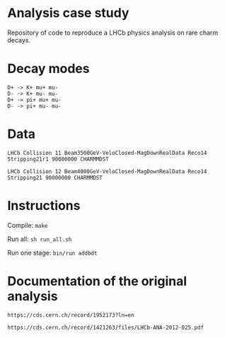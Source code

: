 # Analysis case study

Repository of code to reproduce a LHCb physics analysis on rare charm decays. 

# Decay modes

```
D+ -> K+ mu+ mu-
D- -> K+ mu- mu-
D+ -> pi+ mu+ mu-
D- -> pi+ mu- mu-
```

# Data

`LHCb Collision 11 Beam3500GeV-VeloClosed-MagDownRealData Reco14 Stripping21r1 90000000 CHARMMDST`

`LHCb Collision 12 Beam4000GeV-VeloClosed-MagDownRealData Reco14 Stripping21 90000000 CHARMMDST`

# Instructions

Compile: `make`

Run all: `sh run_all.sh`

Run one stage: `bin/run addbdt`

# Documentation of the original analysis 

`https://cds.cern.ch/record/1952173?ln=en`

`https://cds.cern.ch/record/1421263/files/LHCb-ANA-2012-025.pdf`
